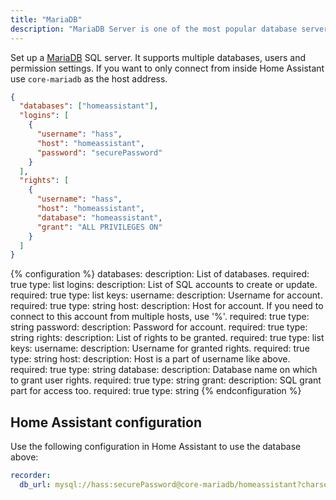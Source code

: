 ```yaml
---
title: "MariaDB"
description: "MariaDB Server is one of the most popular database servers in the world."
---
```


Set up a [MariaDB](https://mariadb.org/) SQL server. It supports multiple databases, users and permission settings. If you want to only connect from inside Home Assistant use `core-mariadb` as the host address.

```json
{
  "databases": ["homeassistant"],
  "logins": [
    {
      "username": "hass",
      "host": "homeassistant",
      "password": "securePassword"
    }
  ],
  "rights": [
    {
      "username": "hass",
      "host": "homeassistant",
      "database": "homeassistant",
      "grant": "ALL PRIVILEGES ON"
    }
  ]
}
```

{% configuration %}
databases:
  description: List of databases.
  required: true
  type: list
logins:
  description: List of SQL accounts to create or update.
  required: true
  type: list
  keys:
    username:
      description: Username for account.
      required: true
      type: string
    host:
      description: Host for account. If you need to connect to this account from multiple hosts, use '%'.
      required: true
      type: string
    password:
      description: Password for account.
      required: true
      type: string
rights:
  description: List of rights to be granted.
  required: true
  type: list
  keys:
    username:
      description: Username for granted rights.
      required: true
      type: string
    host:
      description: Host is a part of username like above.
      required: true
      type: string
    database:
      description: Database name on which to grant user rights.
      required: true
      type: string
    grant:
      description: SQL grant part for access too.
      required: true
      type: string
{% endconfiguration %}

## Home Assistant configuration

Use the following configuration in Home Assistant to use the database above:

```yaml
recorder:
  db_url: mysql://hass:securePassword@core-mariadb/homeassistant?charset=utf8
```
